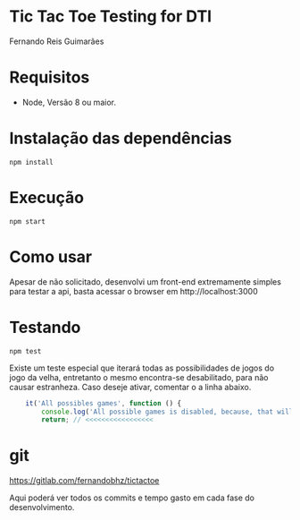 # Tic Tac Toe Testing for DTI

Fernando Reis Guimarães

# Requisitos
* Node, Versão 8 ou maior.

# Instalação das dependências
```
npm install
```

# Execução
```
npm start
```

# Como usar
Apesar de não solicitado, desenvolvi um front-end extremamente simples
para testar a api, basta acessar o browser em http://localhost:3000

# Testando
```
npm test
```

Existe um teste especial que iterará todas as possibilidades de jogos do jogo da velha, entretanto o mesmo encontra-se desabilitado, para não causar estranheza. Caso deseje ativar, comentar o a linha abaixo.

```js
	it('All possibles games', function () {		
		console.log('All possible games is disabled, because, that will take too long time.');
		return; // <<<<<<<<<<<<<<<<<	
```

# git
https://gitlab.com/fernandobhz/tictactoe

Aqui poderá ver todos os commits e tempo gasto em cada fase do desenvolvimento.
